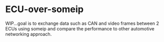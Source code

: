 # ECU-over-someip
WIP...goal is to exchange data such as CAN and video frames between 2 ECUs using someip and compare the performance to other automotive networking approach. 
